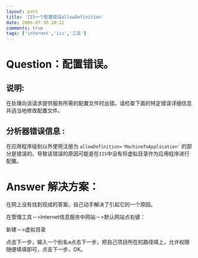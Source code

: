 ```yaml
---
layout: post
title: 'IIS一个配置错误allowDefinition'
date: 2006-07-30 20:22
comments: true
tags: ['internet','iis','工具']
---
```


# Question：配置错误。  

## 说明:  
在处理向该请求提供服务所需的配置文件时出错。请检查下面的特定错误详细信息并适当地修改配置文件。  

## 分析器错误信息  :
在应用程序级别以外使用注册为  `allowDefinition='MachineToApplication'` 的部分是错误的。导致该错误的原因可能是在`IIS`中没有将虚拟目录作为应用程序进行配置。

# Answer 解决方案：

在网上没有找到现成的答案。自己动手解决了引起它的一个原因。

在管理工具－>Internet信息服务中网站－>默认网站点右键：

新建－>虚拟目录

点击下一步，输入一个别名a点击下一步，把自己项目所在的路径填上，允许权限随便填填即可，点击下一步，OK。

